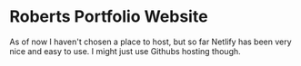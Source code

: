 # Roberts Portfolio Website

As of now I haven't chosen a place to host, but so far Netlify has been very nice and easy to use.  I might just use Githubs hosting though.
